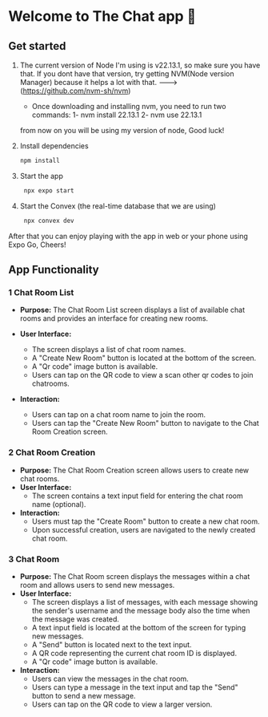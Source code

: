 # Welcome to The Chat app 👋

## Get started

1. The current version of Node I'm using is v22.13.1, so make sure you have that. 
   If you dont have that version, try getting NVM(Node version Manager) 
   because it helps a lot with that. ---> (https://github.com/nvm-sh/nvm)

      * Once downloading and installing nvm, you need to run two commands:
       1- nvm install 22.13.1
       2- nvm use 22.13.1

      from now on you will be using my version of node, Good luck!   


2. Install dependencies

   ```bash
   npm install
   ```

3. Start the app

   ```bash
    npx expo start
   ```

4. Start the Convex (the real-time database that we are using)

   ```bash
    npx convex dev
   ```
After that you can enjoy playing with the app in web or your phone using Expo Go, Cheers!


##  App Functionality

### 1 Chat Room List

* **Purpose:** The Chat Room List screen displays a list of available chat rooms and provides an interface for creating new rooms.
* **User Interface:**
    * The screen displays a list of chat room names.
    * A "Create New Room" button is located at the bottom of the screen.
    * A "Qr code" image button is available.
    * Users can tap on the QR code to view a scan other qr codes to join chatrooms.

* **Interaction:**
    * Users can tap on a chat room name to join the room.
    * Users can tap the "Create New Room" button to navigate to the Chat Room Creation screen.

### 2 Chat Room Creation

* **Purpose:** The Chat Room Creation screen allows users to create new chat rooms.
* **User Interface:**
    * The screen contains a text input field for entering the chat room name (optional).
* **Interaction:**
    * Users must tap the "Create Room" button to create a new chat room.
    * Upon successful creation, users are navigated to the newly created chat room.

### 3 Chat Room

* **Purpose:** The Chat Room screen displays the messages within a chat room and allows users to send new messages.
* **User Interface:**
    * The screen displays a list of messages, with each message showing the sender's username and the message body also the time when the message was created.
    * A text input field is located at the bottom of the screen for typing new messages.
    * A "Send" button is located next to the text input.
    * A QR code representing the current chat room ID is displayed.
    * A "Qr code" image button is available.
* **Interaction:**
    * Users can view the messages in the chat room.
    * Users can type a message in the text input and tap the "Send" button to send a new message.
    * Users can tap on the QR code to view a larger version.